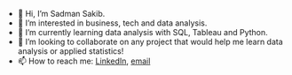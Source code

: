 - 👋 Hi, I’m Sadman Sakib.
- 👀 I’m interested in business, tech and data analysis.
- 🌱 I’m currently learning data analysis with SQL, Tableau and Python.
- 💞️ I’m looking to collaborate on any project that would help me learn data analysis or applied statistics!
- 📫 How to reach me: [LinkedIn](https://www.linkedin.com/in/sadman-sakib-pantho/), [email](sadmanpantho99@gmail.com)

<!---
SadmanSakibPantho/SadmanSakibPantho is a ✨ special ✨ repository because its `README.md` (this file) appears on your GitHub profile.
You can click the Preview link to take a look at your changes.
--->
